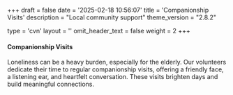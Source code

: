 +++
draft = false
date = '2025-02-18 10:56:07'
title = 'Companionship Visits'
description = "Local community support"
theme_version = "2.8.2"

type = 'cvn'
layout = ''
omit_header_text = false
weight = 2
+++


#### Companionship Visits
Loneliness can be a heavy burden, especially for the elderly. Our volunteers dedicate their time to regular companionship visits, offering a friendly face, a listening ear, and heartfelt conversation. These visits brighten days and build meaningful connections. <!--more-->

